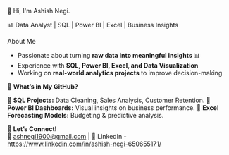 👋 Hi, I'm Ashish Negi.

📊 Data Analyst | SQL | Power BI | Excel | Business Insights

About Me 
- Passionate about turning **raw data into meaningful insights** 📊  
- Experience with **SQL, Power BI, Excel, and Data Visualization**  
- Working on **real-world analytics projects** to improve decision-making  

🔹 **What’s in My GitHub?**  

📌 **SQL Projects:** Data Cleaning, Sales Analysis, Customer Retention.
📌 **Power BI Dashboards:** Visual insights on business performance.
📌 **Excel Forecasting Models:** Budgeting & predictive analysis.  

🔹 **Let’s Connect!**  
📧 ashnegi1900@gmail.com | 🔗 LinkedIn - https://www.linkedin.com/in/ashish-negi-650655171/   
